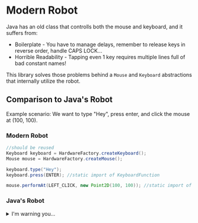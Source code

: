 # Modern Robot
Java has an old class that controlls both the mouse and keyboard, and it suffers from:
* Boilerplate - You have to manage delays, remember to release keys in reverse order, handle CAPS LOCK...
* Horrible Readability - Tapping even 1 key requires multiple lines full of bad constant names!

This library solves those problems behind a `Mouse` and `Keyboard` abstractions that internally utilize the robot.

## Comparison to Java's Robot
Example scenario: We want to type "Hey", press enter, and click the mouse at (100, 100).


### Modern Robot
```java
//should be reused
Keyboard keyboard = HardwareFactory.createKeyboard();
Mouse mouse = HardwareFactory.createMouse();

keyboard.type("Hey");
keyboard.press(ENTER); //static import of KeyboardFunction

mouse.performAt(LEFT_CLICK, new Point2D(100, 100)); //static import of MouseAction
```

### Java's Robot
<details>
  <summary>I'm warning you...</summary>

  ```java
  Robot robot = new Robot(); //handle AWTException

  //caps lock
  robot.keyPress(KeyEvent.VK_CAPS_LOCK);
  robot.keyRelease(KeyEvent.VK_CAPS_LOCK);
  smallDelay();

  //type 'H'
  robot.keyPress(KeyEvent.VK_H);
  robot.keyRelease(KeyEvent.VK_H);
  smallDelay();

  //caps lock
  robot.keyPress(KeyEvent.VK_CAPS_LOCK);
  robot.keyRelease(KeyEvent.VK_CAPS_LOCK);
  smallDelay();

  //type 'e'
  robot.keyPress(KeyEvent.VK_E);
  robot.keyRelease(KeyEvent.VK_E);
  smallDelay();

  //type 'y'
  robot.keyPress(KeyEvent.VK_Y);
  robot.keyRelease(KeyEvent.VK_Y);
  smallDelay();

  //press enter
  robot.keyPress(KeyEvent.VK_ENTER);
  robot.keyRelease(KeyEvent.VK_ENTER);
  smallDelay();

  //move and click the mouse
  robot.mouseMove(100, 100);
  robot.mousePress(KeyEvent.BUTTON1_DOWN_MASK);
  robot.mouseRelease(KeyEvent.BUTTON1_DOWN_MASK);
  ```
</details>

